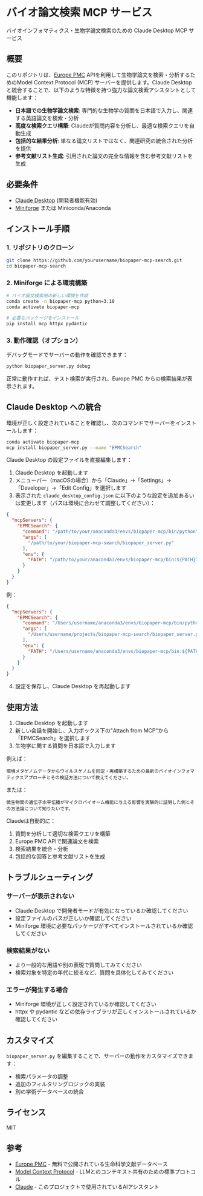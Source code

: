 # バイオ論文検索 MCP サービス

バイオインフォマティクス・生物学論文検索のための Claude Desktop MCP サービス

</div>

## 概要

このリポジトリは、[Europe PMC](https://europepmc.org/) APIを利用して生物学論文を検索・分析するためのModel Context Protocol (MCP) サーバーを提供します。Claude Desktopと統合することで、以下のような特徴を持つ強力な論文検索アシスタントとして機能します：

- **日本語での生物学論文検索**: 専門的な生物学の質問を日本語で入力し、関連する英語論文を検索・分析
- **高度な検索クエリ構築**: Claudeが質問内容を分析し、最適な検索クエリを自動生成
- **包括的な結果分析**: 単なる論文リストではなく、関連研究の統合された分析を提供
- **参考文献リスト生成**: 引用された論文の完全な情報を含む参考文献リストを生成

## 必要条件

- [Claude Desktop](https://claude.ai/download) (開発者機能有効)
- [Miniforge](https://github.com/conda-forge/miniforge) または Miniconda/Anaconda

## インストール手順

### 1. リポジトリのクローン

```bash
git clone https://github.com/yourusername/biopaper-mcp-search.git
cd biopaper-mcp-search
```

### 2. Miniforge による環境構築

```bash
# バイオ論文検索用の新しい環境を作成
conda create -n biopaper-mcp python=3.10
conda activate biopaper-mcp

# 必要なパッケージをインストール
pip install mcp httpx pydantic
```

### 3. 動作確認（オプション）

デバッグモードでサーバーの動作を確認できます：

```bash
python biopaper_server.py debug
```

正常に動作すれば、テスト検索が実行され、Europe PMC からの検索結果が表示されます。

## Claude Desktop への統合

環境が正しく設定されていることを確認し、次のコマンドでサーバーをインストールします：

```bash
conda activate biopaper-mcp
mcp install biopaper_server.py --name "EPMCSearch"
```

Claude Desktop の設定ファイルを直接編集します：

1. Claude Desktop を起動します
2. メニューバー（macOSの場合）から「Claude」→「Settings」→「Developer」→「Edit Config」を選択します
3. 表示された `claude_desktop_config.json` に以下のような設定を追加あるいは変更します（パスは環境に合わせて調整してください）：

```json
{
  "mcpServers": {
    "EPMCSearch": {
      "command": "/path/to/your/anaconda3/envs/biopaper-mcp/bin/python",
      "args": [
        "/path/to/your/biopaper-mcp-search/biopaper_server.py"
      ],
      "env": {
        "PATH": "/path/to/your/anaconda3/envs/biopaper-mcp/bin:${PATH}"
      }
    }
  }
}
```

例：

```json
{
  "mcpServers": {
    "EPMCSearch": {
      "command": "/Users/username/anaconda3/envs/biopaper-mcp/bin/python",
      "args": [
        "/Users/username/projects/biopaper-mcp-search/biopaper_server.py"
      ],
      "env": {
        "PATH": "/Users/username/anaconda3/envs/biopaper-mcp/bin:${PATH}"
      }
    }
  }
}
```

4. 設定を保存し、Claude Desktop を再起動します

## 使用方法

1. Claude Desktop を起動します
2. 新しい会話を開始し、入力ボックス下の"Attach from MCP"から「EPMCSearch」を選択します
3. 生物学に関する質問を日本語で入力します

例えば：

```
環境メタゲノムデータからウイルスゲノムを同定・再構築するための最新のバイオインフォマティクスアプローチとその検証方法について教えてください。
```

または：

```
微生物間の遺伝子水平伝播がマイクロバイオーム機能に与える影響を実験的に証明した例とその方法論について知りたいです。
```

Claudeは自動的に：
1. 質問を分析して適切な検索クエリを構築
2. Europe PMC APIで関連論文を検索
3. 検索結果を統合・分析
4. 包括的な回答と参考文献リストを生成

## トラブルシューティング

### サーバーが表示されない

- Claude Desktop で開発者モードが有効になっているか確認してください
- 設定ファイルのパスが正しいか確認してください
- Miniforge 環境に必要なパッケージがすべてインストールされているか確認してください

### 検索結果がない

- より一般的な用語や別の表現で質問してみてください
- 検索対象を特定の年代に絞るなど、質問を具体化してみてください

### エラーが発生する場合

- Miniforge 環境が正しく設定されているか確認してください
- httpx や pydantic などの依存ライブラリが正しくインストールされているか確認してください

## カスタマイズ

`biopaper_server.py` を編集することで、サーバーの動作をカスタマイズできます：

- 検索パラメータの調整
- 追加のフィルタリングロジックの実装
- 別の学術データベースの統合

## ライセンス

MIT

## 参考

- [Europe PMC](https://europepmc.org/) - 無料で公開されている生命科学文献データベース
- [Model Context Protocol](https://modelcontextprotocol.io/) - LLMとのコンテキスト共有のための標準プロトコル
- [Claude](https://claude.ai/) - このプロジェクトで使用されているAIアシスタント